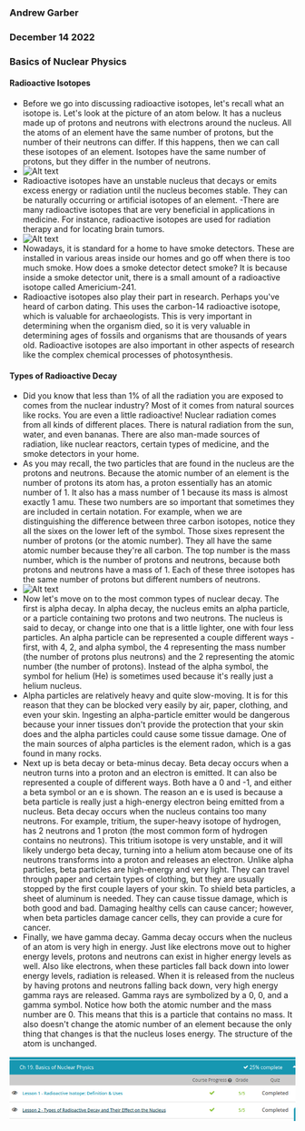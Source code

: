 ### Andrew Garber
### December 14 2022
### Basics of Nuclear Physics

#### Radioactive Isotopes
 - Before we go into discussing radioactive isotopes, let's recall what an isotope is. Let's look at the picture of an atom below. It has a nucleus made up of protons and neutrons with electrons around the nucleus. All the atoms of an element have the same number of protons, but the number of their neutrons can differ. If this happens, then we can call these isotopes of an element. Isotopes have the same number of protons, but they differ in the number of neutrons.
 - ![Alt text](https://study.com/cimages/multimages/16/radioisotopespic1.png)
 - Radioactive isotopes have an unstable nucleus that decays or emits excess energy or radiation until the nucleus becomes stable. They can be naturally occurring or artificial isotopes of an element.
 -There are many radioactive isotopes that are very beneficial in applications in medicine. For instance, radioactive isotopes are used for radiation therapy and for locating brain tumors.
 - ![Alt text](https://study.com/cimages/multimages/16/radioisotopespic3.png)
 - Nowadays, it is standard for a home to have smoke detectors. These are installed in various areas inside our homes and go off when there is too much smoke. How does a smoke detector detect smoke? It is because inside a smoke detector unit, there is a small amount of a radioactive isotope called Americium-241.
 - Radioactive isotopes also play their part in research. Perhaps you've heard of carbon dating. This uses the carbon-14 radioactive isotope, which is valuable for archaeologists. This is very important in determining when the organism died, so it is very valuable in determining ages of fossils and organisms that are thousands of years old. Radioactive isotopes are also important in other aspects of research like the complex chemical processes of photosynthesis.

#### Types of Radioactive Decay
 - Did you know that less than 1% of all the radiation you are exposed to comes from the nuclear industry? Most of it comes from natural sources like rocks. You are even a little radioactive! Nuclear radiation comes from all kinds of different places. There is natural radiation from the sun, water, and even bananas. There are also man-made sources of radiation, like nuclear reactors, certain types of medicine, and the smoke detectors in your home.
 - As you may recall, the two particles that are found in the nucleus are the protons and neutrons. Because the atomic number of an element is the number of protons its atom has, a proton essentially has an atomic number of 1. It also has a mass number of 1 because its mass is almost exactly 1 amu. These two numbers are so important that sometimes they are included in certain notation. For example, when we are distinguishing the difference between three carbon isotopes, notice they all the sixes on the lower left of the symbol. Those sixes represent the number of protons (or the atomic number). They all have the same atomic number because they're all carbon. The top number is the mass number, which is the number of protons and neutrons, because both protons and neutrons have a mass of 1. Each of these three isotopes has the same number of protons but different numbers of neutrons.
 - ![Alt text](https://study.com/cimages/multimages/16/atomic-number-description.jpg)
 - Now let's move on to the most common types of nuclear decay. The first is alpha decay. In alpha decay, the nucleus emits an alpha particle, or a particle containing two protons and two neutrons. The nucleus is said to decay, or change into one that is a little lighter, one with four less particles. An alpha particle can be represented a couple different ways - first, with 4, 2, and alpha symbol, the 4 representing the mass number (the number of protons plus neutrons) and the 2 representing the atomic number (the number of protons). Instead of the alpha symbol, the symbol for helium (He) is sometimes used because it's really just a helium nucleus.
 - Alpha particles are relatively heavy and quite slow-moving. It is for this reason that they can be blocked very easily by air, paper, clothing, and even your skin. Ingesting an alpha-particle emitter would be dangerous because your inner tissues don't provide the protection that your skin does and the alpha particles could cause some tissue damage. One of the main sources of alpha particles is the element radon, which is a gas found in many rocks.
 - Next up is beta decay or beta-minus decay. Beta decay occurs when a neutron turns into a proton and an electron is emitted. It can also be represented a couple of different ways. Both have a 0 and -1, and either a beta symbol or an e is shown. The reason an e is used is because a beta particle is really just a high-energy electron being emitted from a nucleus. Beta decay occurs when the nucleus contains too many neutrons. For example, tritium, the super-heavy isotope of hydrogen, has 2 neutrons and 1 proton (the most common form of hydrogen contains no neutrons). This tritium isotope is very unstable, and it will likely undergo beta decay, turning into a helium atom because one of its neutrons transforms into a proton and releases an electron. Unlike alpha particles, beta particles are high-energy and very light. They can travel through paper and certain types of clothing, but they are usually stopped by the first couple layers of your skin. To shield beta particles, a sheet of aluminum is needed. They can cause tissue damage, which is both good and bad. Damaging healthy cells can cause cancer; however, when beta particles damage cancer cells, they can provide a cure for cancer.
 - Finally, we have gamma decay. Gamma decay occurs when the nucleus of an atom is very high in energy. Just like electrons move out to higher energy levels, protons and neutrons can exist in higher energy levels as well. Also like electrons, when these particles fall back down into lower energy levels, radiation is released. When it is released from the nucleus by having protons and neutrons falling back down, very high energy gamma rays are released. Gamma rays are symbolized by a 0, 0, and a gamma symbol. Notice how both the atomic number and the mass number are 0. This means that this is a particle that contains no mass. It also doesn't change the atomic number of an element because the only thing that changes is that the nucleus loses energy. The structure of the atom is unchanged.

![Alt text](bascis_nuclear.png)